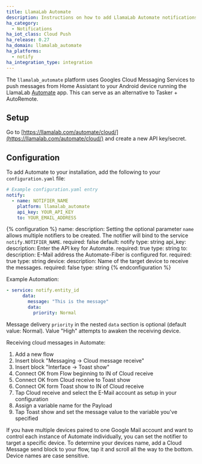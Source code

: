```yaml
---
title: LlamaLab Automate
description: Instructions on how to add LlamaLab Automate notifications to Home Assistant.
ha_category:
  - Notifications
ha_iot_class: Cloud Push
ha_release: 0.27
ha_domain: llamalab_automate
ha_platforms:
  - notify
ha_integration_type: integration
---
```


The `llamalab_automate` platform uses Googles Cloud Messaging Services to push messages from Home Assistant to your Android device running the LlamaLab [Automate](https://llamalab.com/automate/) app. This can serve as an alternative to Tasker + AutoRemote.

## Setup

Go to [https://llamalab.com/automate/cloud/](https://llamalab.com/automate/cloud/) and create a new API key/secret.

## Configuration

To add Automate to your installation, add the following to your `configuration.yaml` file:

```yaml
# Example configuration.yaml entry
notify:
  - name: NOTIFIER_NAME
    platform: llamalab_automate
    api_key: YOUR_API_KEY
    to: YOUR_EMAIL_ADDRESS
```

{% configuration %}
name:
  description: Setting the optional parameter `name` allows multiple notifiers to be created. The notifier will bind to the service `notify.NOTIFIER_NAME`.
  required: false
  default: notify
  type: string
api_key:
  description: Enter the API key for Automate.
  required: true
  type: string
to:
  description: E-Mail address the Automate-Fiber is configured for.
  required: true
  type: string
device:
  description: Name of the target device to receive the messages.
  required: false
  type: string
{% endconfiguration %}

Example Automation:

```yaml
- service: notify.entity_id
      data:
        message: "This is the message"
        data:
          priority: Normal
```

Message delivery `priority` in the nested `data` section is optional (default value: Normal).
Value "High" attempts to awaken the receiving device.

Receiving cloud messages in Automate:

1. Add a new flow
2. Insert block "Messaging -> Cloud message receive"
3. Insert block "Interface -> Toast show"
4. Connect OK from Flow beginning to IN of Cloud receive
5. Connect OK from Cloud receive to Toast show
6. Connect OK form Toast show to IN of Cloud receive
7. Tap Cloud receive and select the E-Mail account as setup in your configuration
8. Assign a variable name for the Payload
9. Tap Toast show and set the message value to the variable you've specified

If you have multiple devices paired to one Google Mail account and want to control each instance of Automate individually, you can set the notifier to target a specific device. To determine your devices name, add a Cloud Message send block to your flow, tap it and scroll all the way to the bottom. Device names are case sensitive.
